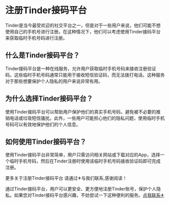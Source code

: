 # 注册Tinder接码平台

Tinder是当今最受欢迎的社交平台之一，但是对于一些用户来说，他们可能不想使用自己的手机号进行注册。在这种情况下，他们可以考虑使用Tinder接码平台来获取临时手机号码进行注册。

## 什么是Tinder接码平台？

Tinder接码平台是一种在线服务，允许用户获取临时手机号码来接收注册验证码，这些临时手机号码通常只能用于接收短信验证码，而无法拨打电话。这种服务对于那些想要保护个人隐私的用户来说非常有用。

## 为什么选择Tinder接码平台？

使用Tinder接码平台可以帮助用户保护他们的真实手机号码，避免被不必要的推销电话或垃圾短信骚扰。此外，一些用户可能担心他们的隐私问题，使用临时手机号码可以有效地保护他们的个人信息。

## 如何使用Tinder接码平台？

使用Tinder接码平台非常简单，用户只需访问相关网站或下载对应的App，选择一个临时手机号码，然后在Tinder注册时使用该临时手机号码接收验证码即可完成注册。

更多关于注册Tinder接码平台 请通过✈与我们联系,感谢阅读！

通过Tinder接码平台，用户可以更安全、更方便地注册Tinder账号，保护个人隐私。如果您对Tinder接码平台感兴趣，不妨尝试一下这种便利的服务。[点我联系✈](https://go.G208.com)